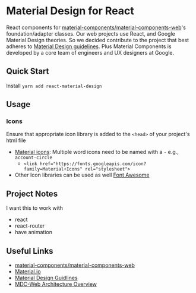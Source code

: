 # Material Design for React
React components for [material-components/material-components-web](https://github.com/material-components/material-components-web)'s foundation/adapter classes.
Our web projects use React, and Google Material Design theories. So we decided contribute to the project that best adheres to [Material Design guidelines](https://material.io/guidelines). Plus Material Components is developed by a core team of engineers and UX designers at Google.

## Quick Start
Install
`yarn add react-material-design`

## Usage
### Icons
Ensure that appropriate icon library is added to the `<head>` of your project's html file

* [Material icons](https://material.io/icons): Multiple word icons need to be named with a `-` e.g., `account-circle`
    * `<link href="https://fonts.googleapis.com/icon?family=Material+Icons" rel="stylesheet">`
* Other Icon libraries can be used as well
[Font Awesome](http://fontawesome.io/icons)
## Project Notes
I want this to work with
* react
* react-router
* have animation

## Useful Links
* [material-components/material-components-web](https://github.com/material-components/material-components-web)
* [Material.io](https://material.io/)
* [Material Design Guidlines](https://material.io/guidelines/)
* [MDC-Web Architecture Overview](https://github.com/material-components/material-components-web/blob/master/docs/architecture.md)